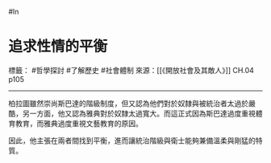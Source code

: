 #ln 
# 追求性情的平衡
標籤： #哲學探討 #了解歷史 #社會體制 
來源：[[《開放社會及其敵人》]] CH.04 p105

---

柏拉圖雖然崇尚斯巴達的階級制度，但又認為他們對於奴隸與被統治者太過於嚴酷，另一方面，他又認為雅典對於奴隸太過寬大。而這正式因為斯巴達過度重視體育教育，而雅典過度重視文藝教育的原因。

因此，他主張在兩者間找到平衡，進而讓統治階級與衛士能夠兼備溫柔與剛猛的特質。